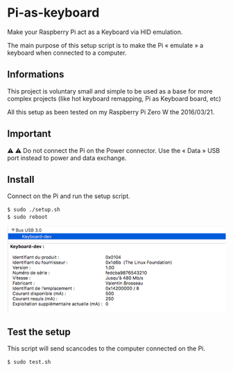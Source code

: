 # Pi-as-keyboard

Make your Raspberry Pi act as a Keyboard via HID emulation.

The main purpose of this setup script is to make the Pi « emulate » a keyboard when connected to a computer.

## Informations

This project is voluntary small and simple to be used as a base for more complex projects (like hot keyboard remapping, Pi as Keyboard board, etc)

All this setup as been tested on my Raspberry Pi Zero W the 2016/03/21.

## Important

⚠️️  ⚠️️  Do not connect the Pi on the Power connector. Use the « Data » USB port instead to power and data exchange. 

## Install

Connect on the Pi and run the setup script.

```sh
$ sudo ./setup.sh
$ sudo reboot
```

![Screenshot](screenshot.png)

## Test the setup

This script will send scancodes to the computer connected on the Pi.

```
$ sudo test.sh
```
